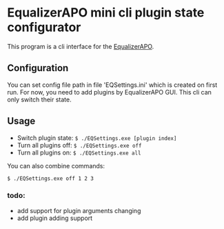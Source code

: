 # EqualizerAPO mini cli plugin state configurator

This program is a cli interface for the [EqualizerAPO](https://sourceforge.net/projects/equalizerapo/).  

## Configuration
You can set config file path in file 'EQSettings.ini' which is created on first run.
For now, you need to add plugins by EqualizerAPO GUI. This cli can only switch their state. 

## Usage
- Switch plugin state: `$ ./EQSettings.exe [plugin index]`
- Turn all plugins off: `$ ./EQSettings.exe off`
- Turn all plugins on: `$ ./EQSettings.exe all` 

You can also combine commands:
    
    $ ./EQSettings.exe off 1 2 3 

### todo:
- add support for plugin arguments changing
- add plugin adding support

  